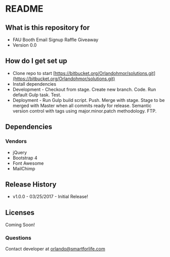 # README #

## What is this repository for ##

* FAU Booth Email Signup Raffle Giveaway
* Version 0.0

## How do I get set up ##

* Clone repo to start [https://bitbucket.org/Orlandohmor/solutions.git](https://bitbucket.org/Orlandohmor/solutions.git)
* Install dependencies
* Development - Checkout from stage. Create new branch. Code. Run default Gulp task. Test.
* Deployment -  Run Gulp build script. Push. Merge with stage. Stage to be merged with Master when all commits ready for release. Semantic version control with tags using major.minor.patch methodology. FTP.

## Dependencies ##

### Vendors ###

* jQuery
* Bootstrap 4
* Font Awesome
* MailChimp

## Release History ##

* v1.0.0 - 03/25/2017 - Initial Release!

## Licenses ##

Coming Soon!

### Questions ###

Contact developer at orlando@smartforlife.com